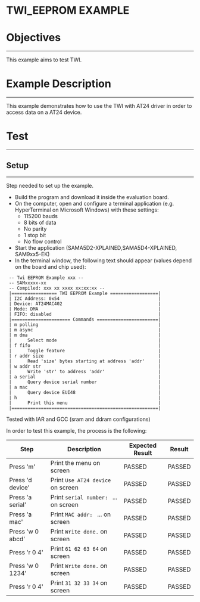 TWI_EEPROM EXAMPLE
==================

# Objectives
------------
This example aims to test TWI.


# Example Description
---------------------
This example demonstrates how to use the TWI with AT24 driver in order to
access data on a AT24 device.


# Test
------

## Setup
--------
Step needed to set up the example.

* Build the program and download it inside the evaluation board.
* On the computer, open and configure a terminal application (e.g. HyperTerminal
 on Microsoft Windows) with these settings:
	- 115200 bauds
	- 8 bits of data
	- No parity
	- 1 stop bit
	- No flow control
* Start the application (SAMA5D2-XPLAINED,SAMA5D4-XPLAINED, SAM9xx5-EK)
* In the terminal window, the following text should appear (values depend on the
 board and chip used):
```
 -- Twi EEPROM Example xxx --
 -- SAMxxxxx-xx
 -- Compiled: xxx xx xxxx xx:xx:xx --
 |================= TWI EEPROM Example ==================|
 | I2C Address: 0x54                                     |
 | Device: AT24MAC402                                    |
 | Mode: DMA                                             |
 | FIFO: disabled                                        |
 |====================== Commands =======================|
 | m polling                                             |
 | m async                                               |
 | m dma                                                 |
 |      Select mode                                      |
 | f fifo                                                |
 |      Toggle feature                                   |
 | r addr size                                           |
 |      Read 'size' bytes starting at address 'addr'     |
 | w addr str                                            |
 |      Write 'str' to address 'addr'                    |
 | a serial                                              |
 |      Query device serial number                       |
 | a mac                                                 |
 |      Query device EUI48                               |
 | h                                                     |
 |      Print this menu                                  |
 |=======================================================|
```

Tested with IAR and GCC (sram and ddram configurations)

In order to test this example, the process is the following:

Step | Description | Expected Result | Result
-----|-------------|-----------------|-------
Press 'm' | Print the menu on screen | PASSED | PASSED
Press 'd device' | Print `Use AT24 device` on screen | PASSED | PASSED
Press 'a serial' | Print `serial number: ` ... on screen | PASSED | PASSED
Press 'a mac' | Print `MAC addr: ` ... on screen | PASSED | PASSED
Press 'w 0 abcd' | Print `Write done.` on screen | PASSED | PASSED
Press 'r 0 4' | Print `61 62 63 64` on screen | PASSED | PASSED
Press 'w 0 1234' | Print `Write done.` on screen | PASSED | PASSED
Press 'r 0 4' | Print `31 32 33 34` on screen | PASSED | PASSED
